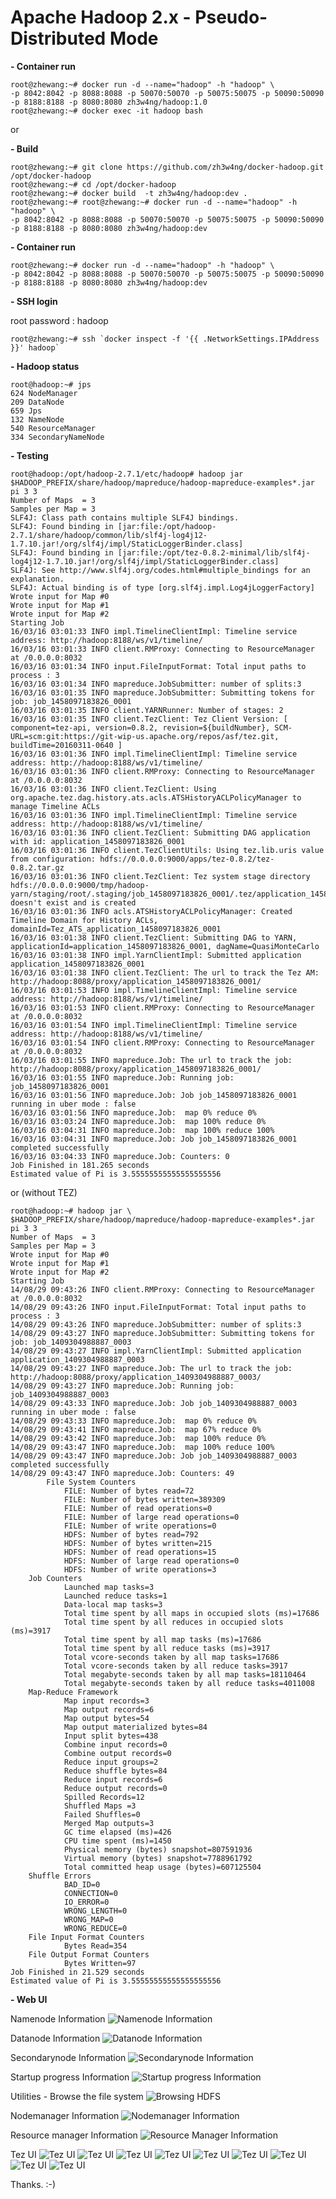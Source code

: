 # Apache Hadoop 2.x - Pseudo-Distributed Mode
**- Container run**

    root@zhewang:~# docker run -d --name="hadoop" -h "hadoop" \
    -p 8042:8042 -p 8088:8088 -p 50070:50070 -p 50075:50075 -p 50090:50090 -p 8188:8188 -p 8080:8080 zh3w4ng/hadoop:1.0
    root@zhewang:~# docker exec -it hadoop bash
or

**- Build**

    root@zhewang:~# git clone https://github.com/zh3w4ng/docker-hadoop.git /opt/docker-hadoop
    root@zhewang:~# cd /opt/docker-hadoop
    root@zhewang:~# docker build  -t zh3w4ng/hadoop:dev .
    root@zhewang:~# root@zhewang:~# docker run -d --name="hadoop" -h "hadoop" \
    -p 8042:8042 -p 8088:8088 -p 50070:50070 -p 50075:50075 -p 50090:50090 -p 8188:8188 -p 8080:8080 zh3w4ng/hadoop:dev

**- Container run**

    root@zhewang:~# docker run -d --name="hadoop" -h "hadoop" \
    -p 8042:8042 -p 8088:8088 -p 50070:50070 -p 50075:50075 -p 50090:50090 -p 8188:8188 -p 8080:8080 zh3w4ng/hadoop:dev

**- SSH login**

root password : hadoop

    root@zhewang:~# ssh `docker inspect -f '{{ .NetworkSettings.IPAddress }}' hadoop`

**- Hadoop status**

    root@hadoop:~# jps
    624 NodeManager
    209 DataNode
    659 Jps
    132 NameNode
    540 ResourceManager
    334 SecondaryNameNode

**- Testing**

    root@hadoop:/opt/hadoop-2.7.1/etc/hadoop# hadoop jar $HADOOP_PREFIX/share/hadoop/mapreduce/hadoop-mapreduce-examples*.jar pi 3 3
    Number of Maps  = 3
    Samples per Map = 3
    SLF4J: Class path contains multiple SLF4J bindings.
    SLF4J: Found binding in [jar:file:/opt/hadoop-2.7.1/share/hadoop/common/lib/slf4j-log4j12-1.7.10.jar!/org/slf4j/impl/StaticLoggerBinder.class]
    SLF4J: Found binding in [jar:file:/opt/tez-0.8.2-minimal/lib/slf4j-log4j12-1.7.10.jar!/org/slf4j/impl/StaticLoggerBinder.class]
    SLF4J: See http://www.slf4j.org/codes.html#multiple_bindings for an explanation.
    SLF4J: Actual binding is of type [org.slf4j.impl.Log4jLoggerFactory]
    Wrote input for Map #0
    Wrote input for Map #1
    Wrote input for Map #2
    Starting Job
    16/03/16 03:01:33 INFO impl.TimelineClientImpl: Timeline service address: http://hadoop:8188/ws/v1/timeline/
    16/03/16 03:01:33 INFO client.RMProxy: Connecting to ResourceManager at /0.0.0.0:8032
    16/03/16 03:01:34 INFO input.FileInputFormat: Total input paths to process : 3
    16/03/16 03:01:34 INFO mapreduce.JobSubmitter: number of splits:3
    16/03/16 03:01:35 INFO mapreduce.JobSubmitter: Submitting tokens for job: job_1458097183826_0001
    16/03/16 03:01:35 INFO client.YARNRunner: Number of stages: 2
    16/03/16 03:01:35 INFO client.TezClient: Tez Client Version: [ component=tez-api, version=0.8.2, revision=${buildNumber}, SCM-URL=scm:git:https://git-wip-us.apache.org/repos/asf/tez.git, buildTime=20160311-0640 ]
    16/03/16 03:01:36 INFO impl.TimelineClientImpl: Timeline service address: http://hadoop:8188/ws/v1/timeline/
    16/03/16 03:01:36 INFO client.RMProxy: Connecting to ResourceManager at /0.0.0.0:8032
    16/03/16 03:01:36 INFO client.TezClient: Using org.apache.tez.dag.history.ats.acls.ATSHistoryACLPolicyManager to manage Timeline ACLs
    16/03/16 03:01:36 INFO impl.TimelineClientImpl: Timeline service address: http://hadoop:8188/ws/v1/timeline/
    16/03/16 03:01:36 INFO client.TezClient: Submitting DAG application with id: application_1458097183826_0001
    16/03/16 03:01:36 INFO client.TezClientUtils: Using tez.lib.uris value from configuration: hdfs://0.0.0.0:9000/apps/tez-0.8.2/tez-0.8.2.tar.gz
    16/03/16 03:01:36 INFO client.TezClient: Tez system stage directory hdfs://0.0.0.0:9000/tmp/hadoop-yarn/staging/root/.staging/job_1458097183826_0001/.tez/application_1458097183826_0001 doesn't exist and is created
    16/03/16 03:01:36 INFO acls.ATSHistoryACLPolicyManager: Created Timeline Domain for History ACLs, domainId=Tez_ATS_application_1458097183826_0001
    16/03/16 03:01:38 INFO client.TezClient: Submitting DAG to YARN, applicationId=application_1458097183826_0001, dagName=QuasiMonteCarlo
    16/03/16 03:01:38 INFO impl.YarnClientImpl: Submitted application application_1458097183826_0001
    16/03/16 03:01:38 INFO client.TezClient: The url to track the Tez AM: http://hadoop:8088/proxy/application_1458097183826_0001/
    16/03/16 03:01:53 INFO impl.TimelineClientImpl: Timeline service address: http://hadoop:8188/ws/v1/timeline/
    16/03/16 03:01:53 INFO client.RMProxy: Connecting to ResourceManager at /0.0.0.0:8032
    16/03/16 03:01:54 INFO impl.TimelineClientImpl: Timeline service address: http://hadoop:8188/ws/v1/timeline/
    16/03/16 03:01:54 INFO client.RMProxy: Connecting to ResourceManager at /0.0.0.0:8032
    16/03/16 03:01:55 INFO mapreduce.Job: The url to track the job: http://hadoop:8088/proxy/application_1458097183826_0001/
    16/03/16 03:01:55 INFO mapreduce.Job: Running job: job_1458097183826_0001
    16/03/16 03:01:56 INFO mapreduce.Job: Job job_1458097183826_0001 running in uber mode : false
    16/03/16 03:01:56 INFO mapreduce.Job:  map 0% reduce 0%
    16/03/16 03:03:24 INFO mapreduce.Job:  map 100% reduce 0%
    16/03/16 03:04:31 INFO mapreduce.Job:  map 100% reduce 100%
    16/03/16 03:04:31 INFO mapreduce.Job: Job job_1458097183826_0001 completed successfully
    16/03/16 03:04:33 INFO mapreduce.Job: Counters: 0
    Job Finished in 181.265 seconds
    Estimated value of Pi is 3.55555555555555555556
or (without TEZ)

    root@hadoop:~# hadoop jar \
    $HADOOP_PREFIX/share/hadoop/mapreduce/hadoop-mapreduce-examples*.jar pi 3 3
    Number of Maps  = 3
    Samples per Map = 3
    Wrote input for Map #0
    Wrote input for Map #1
    Wrote input for Map #2
    Starting Job
    14/08/29 09:43:26 INFO client.RMProxy: Connecting to ResourceManager at /0.0.0.0:8032
    14/08/29 09:43:26 INFO input.FileInputFormat: Total input paths to process : 3
    14/08/29 09:43:26 INFO mapreduce.JobSubmitter: number of splits:3
    14/08/29 09:43:27 INFO mapreduce.JobSubmitter: Submitting tokens for job: job_1409304988887_0003
    14/08/29 09:43:27 INFO impl.YarnClientImpl: Submitted application application_1409304988887_0003
    14/08/29 09:43:27 INFO mapreduce.Job: The url to track the job: http://hadoop:8088/proxy/application_1409304988887_0003/
    14/08/29 09:43:27 INFO mapreduce.Job: Running job: job_1409304988887_0003
    14/08/29 09:43:33 INFO mapreduce.Job: Job job_1409304988887_0003 running in uber mode : false
    14/08/29 09:43:33 INFO mapreduce.Job:  map 0% reduce 0%
    14/08/29 09:43:41 INFO mapreduce.Job:  map 67% reduce 0%
    14/08/29 09:43:42 INFO mapreduce.Job:  map 100% reduce 0%
    14/08/29 09:43:47 INFO mapreduce.Job:  map 100% reduce 100%
    14/08/29 09:43:47 INFO mapreduce.Job: Job job_1409304988887_0003 completed successfully
    14/08/29 09:43:47 INFO mapreduce.Job: Counters: 49
            File System Counters
                FILE: Number of bytes read=72
                FILE: Number of bytes written=389309
                FILE: Number of read operations=0
                FILE: Number of large read operations=0
                FILE: Number of write operations=0
                HDFS: Number of bytes read=792
                HDFS: Number of bytes written=215
                HDFS: Number of read operations=15
                HDFS: Number of large read operations=0
                HDFS: Number of write operations=3
        Job Counters
                Launched map tasks=3
                Launched reduce tasks=1
                Data-local map tasks=3
                Total time spent by all maps in occupied slots (ms)=17686
                Total time spent by all reduces in occupied slots (ms)=3917
                Total time spent by all map tasks (ms)=17686
                Total time spent by all reduce tasks (ms)=3917
                Total vcore-seconds taken by all map tasks=17686
                Total vcore-seconds taken by all reduce tasks=3917
                Total megabyte-seconds taken by all map tasks=18110464
                Total megabyte-seconds taken by all reduce tasks=4011008
        Map-Reduce Framework
                Map input records=3
                Map output records=6
                Map output bytes=54
                Map output materialized bytes=84
                Input split bytes=438
                Combine input records=0
                Combine output records=0
                Reduce input groups=2
                Reduce shuffle bytes=84
                Reduce input records=6
                Reduce output records=0
                Spilled Records=12
                Shuffled Maps =3
                Failed Shuffles=0
                Merged Map outputs=3
                GC time elapsed (ms)=426
                CPU time spent (ms)=1450
                Physical memory (bytes) snapshot=807591936
                Virtual memory (bytes) snapshot=7788961792
                Total committed heap usage (bytes)=607125504
        Shuffle Errors
                BAD_ID=0
                CONNECTION=0
                IO_ERROR=0
                WRONG_LENGTH=0
                WRONG_MAP=0
                WRONG_REDUCE=0
        File Input Format Counters
                Bytes Read=354
        File Output Format Counters
                Bytes Written=97
    Job Finished in 21.529 seconds
    Estimated value of Pi is 3.55555555555555555556

**- Web UI**

Namenode Information
![Namenode Information][1]

Datanode Information
![Datanode Information][2]

Secondarynode Information
![Secondarynode Information][3]

Startup progress Information
![Startup progress Information][4]

Utilities - Browse the file system
![Browsing HDFS][5]

Nodemanager Information
![Nodemanager Information][6]

Resource manager Information
![Resource Manager Information][7]

Tez UI
![Tez UI][8]
![Tez UI][9]
![Tez UI][10]
![Tez UI][11]
![Tez UI][12]
![Tez UI][13]
![Tez UI][14]
![Tez UI][15]
![Tez UI][16]

Thanks. :-)

  [1]: https://render.githubusercontent.com/added/img?commit=35f716916709433c5c9a5b9ba70233b2299e5d51&enc_url=68747470733a2f2f7261772e67697468756275736572636f6e74656e742e636f6d2f7a683377346e672f646f636b65722d6861646f6f702f333566373136393136373039343333633563396135623962613730323333623232393965356435312f6170616368655f6861646f6f705f6e616d656e6f64652e706e67&path=apache_hadoop_namenode.png&repository_id=52154305#3b08a8ef-4469-40b8-8f8d-cecae98a2e0f
  [2]: https://render.githubusercontent.com/added/img?commit=35f716916709433c5c9a5b9ba70233b2299e5d51&enc_url=68747470733a2f2f7261772e67697468756275736572636f6e74656e742e636f6d2f7a683377346e672f646f636b65722d6861646f6f702f333566373136393136373039343333633563396135623962613730323333623232393965356435312f6170616368655f6861646f6f705f646174616e6f64652e706e67&path=apache_hadoop_datanode.png&repository_id=52154305#eee188ed-7e53-4cd8-83f5-98425fddc20b
  [3]: https://render.githubusercontent.com/added/img?commit=35f716916709433c5c9a5b9ba70233b2299e5d51&enc_url=68747470733a2f2f7261772e67697468756275736572636f6e74656e742e636f6d2f7a683377346e672f646f636b65722d6861646f6f702f333566373136393136373039343333633563396135623962613730323333623232393965356435312f6170616368655f6861646f6f705f7365636f6e646172796e6f64652e706e67&path=apache_hadoop_secondarynode.png&repository_id=52154305#17e809d3-f9e1-4a6f-8e51-de16e6e431b2
  [4]: https://render.githubusercontent.com/added/img?commit=35f716916709433c5c9a5b9ba70233b2299e5d51&enc_url=68747470733a2f2f7261772e67697468756275736572636f6e74656e742e636f6d2f7a683377346e672f646f636b65722d6861646f6f702f333566373136393136373039343333633563396135623962613730323333623232393965356435312f6170616368655f6861646f6f705f737461727475705f70726f67726573732e706e67&path=apache_hadoop_startup_progress.png&repository_id=52154305#15c4611a-d78a-4037-a9cf-b1085ca8d5ce
  [5]: https://render.githubusercontent.com/added/img?commit=35f716916709433c5c9a5b9ba70233b2299e5d51&enc_url=68747470733a2f2f7261772e67697468756275736572636f6e74656e742e636f6d2f7a683377346e672f646f636b65722d6861646f6f702f333566373136393136373039343333633563396135623962613730323333623232393965356435312f6170616368655f6861646f6f705f62726f7773696e675f686466732e706e67&path=apache_hadoop_browsing_hdfs.png&repository_id=52154305#3f9c8d16-5ce3-47d8-a35a-862d4cf7984f
  [6]: https://render.githubusercontent.com/added/img?commit=35f716916709433c5c9a5b9ba70233b2299e5d51&enc_url=68747470733a2f2f7261772e67697468756275736572636f6e74656e742e636f6d2f7a683377346e672f646f636b65722d6861646f6f702f333566373136393136373039343333633563396135623962613730323333623232393965356435312f6170616368655f6861646f6f705f6e6f64656d616e616765722e706e67&path=apache_hadoop_nodemanager.png&repository_id=52154305#df5a4d1d-e901-4605-a9c8-c992dcdf3882
  [7]: https://render.githubusercontent.com/added/img?commit=35f716916709433c5c9a5b9ba70233b2299e5d51&enc_url=68747470733a2f2f7261772e67697468756275736572636f6e74656e742e636f6d2f7a683377346e672f646f636b65722d6861646f6f702f333566373136393136373039343333633563396135623962613730323333623232393965356435312f6170616368655f6861646f6f705f7265736f757263656d616e616765722e706e67&path=apache_hadoop_resourcemanager.png&repository_id=52154305#deeb6daf-66ce-4e93-b029-1af991b57677
  [8]: https://render.githubusercontent.com/added/img?commit=35f716916709433c5c9a5b9ba70233b2299e5d51&enc_url=68747470733a2f2f7261772e67697468756275736572636f6e74656e742e636f6d2f7a683377346e672f646f636b65722d6861646f6f702f333566373136393136373039343333633563396135623962613730323333623232393965356435312f53637265656e25323053686f74253230323031362d30332d3136253230617425323031312e30322e3034253230414d2e706e67&path=Screen+Shot+2016-03-16+at+11.02.04+AM.png&repository_id=52154305#79bf5140-d024-4c1d-b780-0bf66a90020f
  [9]: https://render.githubusercontent.com/added/img?commit=35f716916709433c5c9a5b9ba70233b2299e5d51&enc_url=68747470733a2f2f7261772e67697468756275736572636f6e74656e742e636f6d2f7a683377346e672f646f636b65722d6861646f6f702f333566373136393136373039343333633563396135623962613730323333623232393965356435312f53637265656e25323053686f74253230323031362d30332d3136253230617425323031312e30342e3530253230414d2e706e67&path=Screen+Shot+2016-03-16+at+11.04.50+AM.png&repository_id=52154305#e103284f-a33c-43c6-8f1b-ea3b2dc00d58
  [10]: https://render.githubusercontent.com/added/img?commit=35f716916709433c5c9a5b9ba70233b2299e5d51&enc_url=68747470733a2f2f7261772e67697468756275736572636f6e74656e742e636f6d2f7a683377346e672f646f636b65722d6861646f6f702f333566373136393136373039343333633563396135623962613730323333623232393965356435312f53637265656e25323053686f74253230323031362d30332d31362532306174253230342e30352e3335253230504d2e706e67&path=Screen+Shot+2016-03-16+at+4.05.35+PM.png&repository_id=52154305#2f60f033-838f-405a-92de-f86083a8ed20
  [11]: https://render.githubusercontent.com/added/img?commit=35f716916709433c5c9a5b9ba70233b2299e5d51&enc_url=68747470733a2f2f7261772e67697468756275736572636f6e74656e742e636f6d2f7a683377346e672f646f636b65722d6861646f6f702f333566373136393136373039343333633563396135623962613730323333623232393965356435312f53637265656e25323053686f74253230323031362d30332d31362532306174253230342e30352e3431253230504d2e706e67&path=Screen+Shot+2016-03-16+at+4.05.41+PM.png&repository_id=52154305#e25314df-6342-4ebc-9607-653abe241664
  [12]: https://render.githubusercontent.com/added/img?commit=35f716916709433c5c9a5b9ba70233b2299e5d51&enc_url=68747470733a2f2f7261772e67697468756275736572636f6e74656e742e636f6d2f7a683377346e672f646f636b65722d6861646f6f702f333566373136393136373039343333633563396135623962613730323333623232393965356435312f53637265656e25323053686f74253230323031362d30332d31362532306174253230342e30352e3532253230504d2e706e67&path=Screen+Shot+2016-03-16+at+4.05.52+PM.png&repository_id=52154305#85e8bcb0-d0e8-4764-9dc9-0b8de5abac3a
  [13]: https://render.githubusercontent.com/added/img?commit=35f716916709433c5c9a5b9ba70233b2299e5d51&enc_url=68747470733a2f2f7261772e67697468756275736572636f6e74656e742e636f6d2f7a683377346e672f646f636b65722d6861646f6f702f333566373136393136373039343333633563396135623962613730323333623232393965356435312f53637265656e25323053686f74253230323031362d30332d31362532306174253230342e30352e3539253230504d2e706e67&path=Screen+Shot+2016-03-16+at+4.05.59+PM.png&repository_id=52154305#629b15d6-6473-4e07-90f6-ffb06cc7f53c
  [14]: https://render.githubusercontent.com/added/img?commit=35f716916709433c5c9a5b9ba70233b2299e5d51&enc_url=68747470733a2f2f7261772e67697468756275736572636f6e74656e742e636f6d2f7a683377346e672f646f636b65722d6861646f6f702f333566373136393136373039343333633563396135623962613730323333623232393965356435312f53637265656e25323053686f74253230323031362d30332d31362532306174253230342e30362e3035253230504d2e706e67&path=Screen+Shot+2016-03-16+at+4.06.05+PM.png&repository_id=52154305#c86d7b0d-4e82-4a28-ac54-d1b4e8f04531
  [15]: https://render.githubusercontent.com/added/img?commit=35f716916709433c5c9a5b9ba70233b2299e5d51&enc_url=68747470733a2f2f7261772e67697468756275736572636f6e74656e742e636f6d2f7a683377346e672f646f636b65722d6861646f6f702f333566373136393136373039343333633563396135623962613730323333623232393965356435312f53637265656e25323053686f74253230323031362d30332d31362532306174253230342e30362e3134253230504d2e706e67&path=Screen+Shot+2016-03-16+at+4.06.14+PM.png&repository_id=52154305#5b7ef4ee-4bee-43a6-83d9-a9d3c894c7b6
  [16]: https://render.githubusercontent.com/added/img?commit=35f716916709433c5c9a5b9ba70233b2299e5d51&enc_url=68747470733a2f2f7261772e67697468756275736572636f6e74656e742e636f6d2f7a683377346e672f646f636b65722d6861646f6f702f333566373136393136373039343333633563396135623962613730323333623232393965356435312f53637265656e25323053686f74253230323031362d30332d31362532306174253230342e30362e3138253230504d2e706e67&path=Screen+Shot+2016-03-16+at+4.06.18+PM.png&repository_id=52154305#870c0168-60d1-49b4-acab-5d9204a21038
